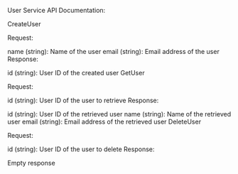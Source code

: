 User Service API Documentation:

CreateUser

Request:

name (string): Name of the user
email (string): Email address of the user
Response:

id (string): User ID of the created user
GetUser

Request:

id (string): User ID of the user to retrieve
Response:

id (string): User ID of the retrieved user
name (string): Name of the retrieved user
email (string): Email address of the retrieved user
DeleteUser

Request:

id (string): User ID of the user to delete
Response:

Empty response
